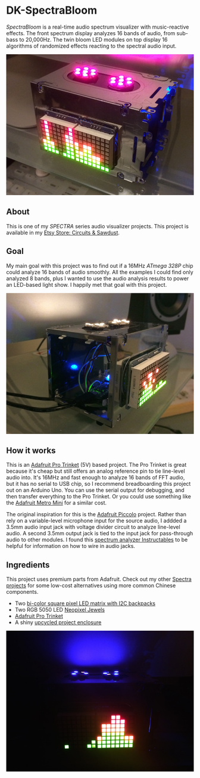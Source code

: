 # DK-SpectraBloom
_SpectraBloom_ is a real-time audio spectrum visualizer with music-reactive effects. The front spectrum display analyzes 16 bands of audio, from sub-bass to 20,000Hz. The twin bloom LED modules on top display 16 algorithms of randomized effects reacting to the spectral audio input. 

![Spectra Bloom Visualizer Front](/images/spectra_bloom_front.jpg)

## About
This is one of my _SPECTRA_ series audio visualizer projects. This project is available in my 
[Etsy Store: Circuits & Sawdust](https://www.etsy.com/listing/508716612/spectra-spectrum-analyzer-music-light).

## Goal
My main goal with this project was to find out if a 16MHz _ATmega 328P_ chip could analyze 16 bands of audio smoothly. All the examples I could find only analyzed 8 bands, plus I wanted to use the audio analysis results to power an LED-based light show. I happily met that goal with this project.

![Spectra Bloom Visualizer Side](/images/spectra_bloom_side.jpg)

## How it works
This is an [Adafruit Pro Trinket](https://www.adafruit.com/product/2000) (5V) based project. The Pro Trinket is great because it's cheap but still offers an analog reference pin to tie line-level audio into. It's 16MHz and fast enough to analyze 16 bands of FFT audio, but it has no serial to USB chip, so I recommend breadboarding this project out on an Arduino Uno. You can use the serial output for debugging, and then transfer everything to the Pro Trinket. Or you could use something like the [Adafruit Metro Mini](https://www.adafruit.com/product/2590) for a similar cost.

The original inspiration for this is the [Adafruit Piccolo](https://learn.adafruit.com/piccolo/overview) project. Rather than rely on a variable-level microphone input for the source audio, I addded a 3.5mm audio input jack with voltage divider circuit to analyze line-level audio. A second 3.5mm output jack is tied to the input jack for pass-through audio to other modules.  I found this [spectrum analyzer Instructables](https://www.instructables.com/id/Arduino-Spectrum-Analyzer-on-a-10x10-RGB-LED-Matri/) to be helpful for information on how to wire in audio jacks.

## Ingredients
This project uses premium parts from Adafruit. Check out my other [Spectra projects](https://github.com/search?q=user%3Adkrue+spectra) for some low-cost alternatives using more common Chinese components.

- Two [bi-color square pixel LED matrix with I2C backpacks](https://www.adafruit.com/product/902)
- Two RGB 5050 LED [Neopixel Jewels](https://www.adafruit.com/product/2226)
- [Adafruit Pro Trinket](https://www.adafruit.com/product/2000)
- A shiny [upcycled project enclosure](https://www.ebay.com/itm/292067232173)

![Spectra Bloom Visualizer Dark](/images/spectra_bloom_dark.jpg)
